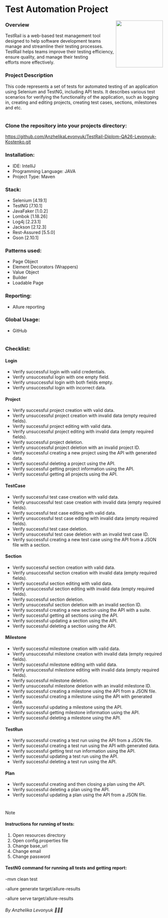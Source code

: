 # Test Automation Project
<a href="https://www.testrail.com">    
<img src="https://www.testrail.com/wp-content/uploads/2023/03/Frame-4.png" align="right" height="150" />
</a>

### **Overview**
TestRail is a web-based test management tool designed to help software development teams manage and streamline their testing processes. 
TestRail helps teams improve their testing efficiency, ensure quality, and manage their testing  
efforts more effectively.

### **Project Description**
This code represents a set of tests for automated testing of an application using Selenium and TestNG, including API tests. It describes various test scenarios for verifying the functionality of the application, such as logging in, creating and editing projects, creating test cases, sections, milestones and etc.
#

### **Clone the repository into your projects directory:**
https://github.com/AnzhelikaLevonyuk/TestRail-Diplom-QA26-Levonyuk-Kostenko.git
### Installation:

* IDE: IntelliJ
* Programming Language: JAVA
* Project Type: Maven

### Stack:

* 	Selenium [4.19.1]
* 	TestNG [7.10.1]
* 	JavaFaker [1.0.2]
* 	Lombok [1.18.26]
* 	Log4j [2.23.1]
* 	Jackson [2.12.3]
* 	Rest-Assured [5.5.0]
*   Gson [2.10.1]

### Patterns used:

* 	Page Object
* 	Element Decorators (Wrappers)
* 	Value Object
* 	Builder
* 	Loadable Page

### Reporting:
*	Allure reporting

### Global Usage:

*	GitHub

#
### Checklist:

#### Login

* 	Verify successful login with valid credentials.
* 	Verify unsuccessful login with one empty field.
* 	Verify unsuccessful login with both fields empty.
* 	Verify unsuccessful login with incorrect data.

#### Project
* 	Verify successful project creation with valid data.
* 	Verify unsuccessful project creation with invalid data (empty required fields).
* 	Verify successful project editing with valid data.
* 	Verify unsuccessful project editing with invalid data (empty required fields).
* 	Verify successful project deletion.
* 	Verify unsuccessful project deletion with an invalid project ID.
* 	Verify successful creating a new project using the API with generated data.
* 	Verify successful deleting a project using the API.
* 	Verify successful getting project information using the API.
* 	Verify successful getting all projects using the API.

#### TestCase
* 	Verify successful test case creation with valid data.
* 	Verify unsuccessful test case creation with invalid data (empty required fields).
* 	Verify successful test case editing with valid data.
* 	Verify unsuccessful test case editing with invalid data (empty required fields).
* 	Verify successful test case deletion.
* 	Verify unsuccessful test case deletion with an invalid test case ID.
* 	Verify successful creating a new test case using the API from a JSON file with a section.

#### Section
* 	Verify successful section creation with valid data.
* 	Verify unsuccessful section creation with invalid data (empty required fields).
* 	Verify successful section editing with valid data.
* 	Verify unsuccessful section editing with invalid data (empty required fields).
* 	Verify successful section deletion.
* 	Verify unsuccessful section deletion with an invalid section ID.
* 	Verify successful creating a new section using the API with a suite.
* 	Verify successful getting all sections using the API.
* 	Verify successful updating a section using the API.
* 	Verify successful deleting a section using the API.

#### Milestone
* 	Verify successful milestone creation with valid data.
* 	Verify unsuccessful milestone creation with invalid data (empty required fields).
* 	Verify successful milestone editing with valid data.
* 	Verify unsuccessful milestone editing with invalid data (empty required fields).
* 	Verify successful milestone deletion.
* 	Verify unsuccessful milestone deletion with an invalid milestone ID.
* 	Verify successful creating a milestone using the API from a JSON file.
* 	Verify successful creating a milestone using the API with generated data.
* 	Verify successful updating a milestone using the API.
* 	Verify successful getting milestone information using the API.
* 	Verify successful deleting a milestone using the API.

#### TestRun
* 	Verify successful creating a test run using the API from a JSON file.
* 	Verify successful creating a test run using the API with generated data.
* 	Verify successful getting test run information using the API.
* 	Verify successful updating a test run using the API.
* 	Verify successful deleting a test run using the API.

#### Plan
* 	Verify successful creating and then closing a plan using the API.
* 	Verify successful deleting a plan using the API.
* 	Verify successful updating a plan using the API from a JSON file.
#
> [!NOTE]
> #### Instructions for running of tests:
>1. Open resources directory
>2. Open config.properties file
>3. Change base_url
>4. Change email
>5. Change password
> #### TestNG command for running all tests and getting report:
>-mvn clean test
> 
>-allure generate target/allure-results
> 
>-allure serve target/allure-results

###### By Anzhelika Levonyuk 👩🏽‍💻
























